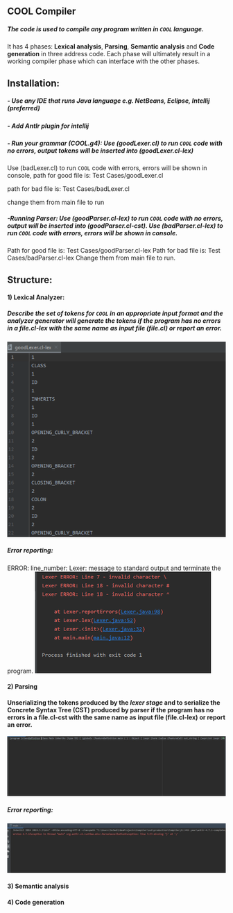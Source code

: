 ## COOL Compiler
##### The code is used to compile any program written in `COOL` language. 
It has 4 phases: **Lexical analysis**, **Parsing**, **Semantic analysis** and **Code generation** in three address code.
Each phase will ultimately result in a working compiler phase which can interface with the other phases.


## Installation:
##### - Use any IDE that runs Java language e.g. NetBeans, Eclipse, Intellij (preferred)
##### - Add Antlr plugin for intellij
##### - Run your grammar (COOL.g4): Use (goodLexer.cl) to run `COOL` code with no errors, output tokens will be inserted into (goodLexer.cl-lex)
Use (badLexer.cl) to run `COOL` code with errors, errors will be shown in console,
  path for good file is: Test Cases/goodLexer.cl
    
  path for bad file is: Test Cases/badLexer.cl


   change them from main file to run
   
 ##### -Running Parser: Use (goodParser.cl-lex) to run `COOL` code with no errors, output will be inserted into (goodParser.cl-cst). Use (badParser.cl-lex) to run `COOL` code with errors, errors will be shown in console.
Path for good file is: Test Cases/goodParser.cl-lex
Path for bad file is: Test Cases/badParser.cl-lex
Change them from main file to run.

## Structure:
#### **1) Lexical Analyzer:**

##### Describe the set of tokens for `COOL` in an appropriate input format and the analyzer generator will generate the tokens if the program has no errors in a file.cl-lex with the same name as input file (file.cl) or report an error. 
![good](good.PNG)


##### *Error reporting:*
ERROR: line_number: Lexer: message to standard output and terminate the program. 
![bad](bad.PNG)

#### **2) Parsing**

#### Unserializing the tokens produced by the _lexer stage_ and to serialize the Concrete Syntax Tree (CST) produced by parser if the program has no errors in a file.cl-cst with the same name as input file (file.cl-lex) or report an error.
![good](goodparser.jpeg)

##### *Error reporting:*
![good](badparser.jpeg)

#### **3) Semantic analysis**

#### **4) Code generation**



